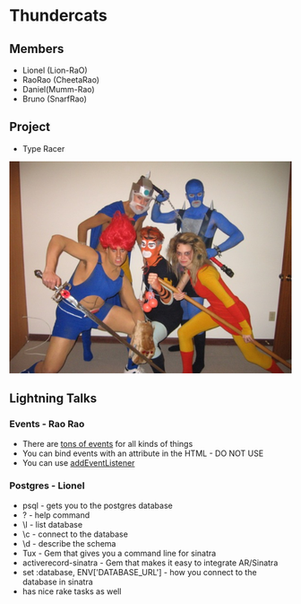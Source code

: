 # Thundercats

## Members
* Lionel (Lion-RaO)
* RaoRao (CheetaRao)
* Daniel(Mumm-Rao)
* Bruno (SnarfRao)

## Project
* Type Racer

![Thundercats](./images/Weird-Thundercats.jpg)

## Lightning Talks

### Events - Rao Rao

* There are [tons of
  events](https://developer.mozilla.org/en-US/docs/Web/Reference/Events?redirectlocale=en-US&redirectslug=DOM%2FMozilla_event_reference)
  for all kinds of things
* You can bind events with an attribute in the HTML - DO NOT USE
* You can use [addEventListener](https://developer.mozilla.org/en-US/docs/Web/API/EventTarget)

### Postgres - Lionel
* psql - gets you to the postgres database
* \? - help command
* \l - list database
* \c - connect to the database
* \d - describe the schema
* Tux - Gem that gives you a command line for sinatra
* activerecord-sinatra - Gem that makes it easy to integrate AR/Sinatra
* set :database, ENV['DATABASE\_URL'] - how you connect to the database in 
  sinatra
* has nice rake tasks as well
